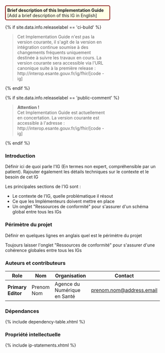 <p style="padding: 5px; border-radius: 5px; border: 2px solid maroon; background: #ffffe6; width: 65%">
<b>Brief description of this Implementation Guide</b><br>
[Add a brief description of this IG in English]
</p>

{% if site.data.info.releaselabel == 'ci-build' %}
<div style="width: 65%">
    <blockquote class="stu-note">
    <p>Cet Implementation Guide n'est pas la version courante, il s'agit de la version en intégration continue soumise à des changements fréquents uniquement destinée à suivre les travaux en cours. La version courante sera accessible via l'URL canonique suite à la première release : http://interop.esante.gouv.fr/ig/fhir/[code - ig]</p>
    </blockquote>
</div>
{% endif %}


{% if site.data.info.releaselabel == 'public-comment' %}
<div style="width: 65%">
<blockquote class="stu-note">
<p>
  <b>Attention !</b>
  <br>
 Cet Implementation Guide est actuellement en concertation. La version courante est accessible à l'adresse : http://interop.esante.gouv.fr/ig/fhir/[code - ig]
</p>
</blockquote>
</div>
{% endif %}


<!--  A décommenter si CI-SIS
<div class="figure">
    <img src="ci-sis-logo.png" alt="CI-SIS" title="Logo du CI-SIS" style="width:100%;">
</div>
-->

### Introduction

Définir ici de quoi parle l'IG (En termes non expert, compréhensible par un patient). Rajouter également les détails techniques sur le contexte et le besoin de cet IG

Les principales sections de l'IG  sont :

* Le contexte de l'IG, quelle problématique il résout
* Ce que les Implémenteurs doivent mettre en place
* Un onglet "Ressources de conformité" pour s'assurer d'un schéma global entre tous les IGs

### Périmètre du projet

Définir en quelques lignes en anglais quel est le périmètre du projet

Toujours laisser l'onglet "Ressources de conformité" pour s'assurer d'une cohérence globales entre tous les IGs

### Auteurs et contributeurs

| Role  | Nom | Organisation | Contact |
| --- | --- | --- | --- |
| **Primary Editor** | Prenom Nom | Agence du Numérique en Santé | prenom.nom@address.email |

### Dépendances

{% include dependency-table.xhtml %}

### Propriété intellectuelle

{% include ip-statements.xhtml %}
